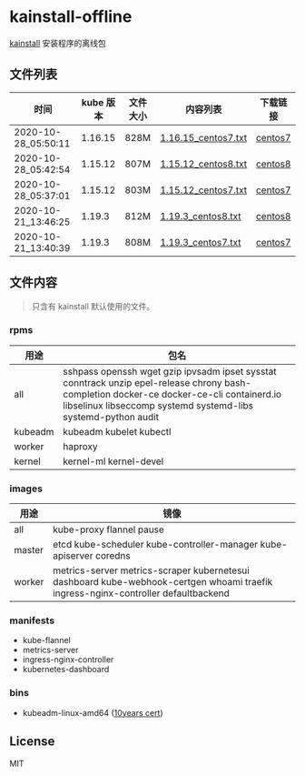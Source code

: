 # kainstall-offline

[kainstall](https://github.com/lework/kainstall) 安装程序的离线包



## 文件列表

| 时间 | kube 版本 | 文件大小 | 内容列表 | 下载链接 |
| --------- | -------- | ----------- | ----------- | ----------- |
| 2020-10-28_05:50:11 | 1.16.15 | 828M | [1.16.15_centos7.txt](./file_list/1.16.15_centos7.txt)  | [centos7](http://kainstall.oss-cn-shanghai.aliyuncs.com/1.16.15/centos7.tgz) |
| 2020-10-28_05:42:54 | 1.15.12 | 807M | [1.15.12_centos8.txt](./file_list/1.15.12_centos8.txt)  | [centos8](http://kainstall.oss-cn-shanghai.aliyuncs.com/1.15.12/centos8.tgz) |
| 2020-10-28_05:37:01 | 1.15.12 | 803M | [1.15.12_centos7.txt](./file_list/1.15.12_centos7.txt)  | [centos7](http://kainstall.oss-cn-shanghai.aliyuncs.com/1.15.12/centos7.tgz) |
| 2020-10-21_13:46:25 | 1.19.3 | 812M | [1.19.3_centos8.txt](./file_list/1.19.3_centos8.txt)  | [centos8](http://kainstall.oss-cn-shanghai.aliyuncs.com/1.19.3/centos8.tgz) |
| 2020-10-21_13:40:39 | 1.19.3 | 808M | [1.19.3_centos7.txt](./file_list/1.19.3_centos7.txt)  | [centos7](http://kainstall.oss-cn-shanghai.aliyuncs.com/1.19.3/centos7.tgz) |



## 文件内容

> 只含有 kainstall 默认使用的文件。

### rpms

| 用途    | 包名                                                         |
| ------- | ------------------------------------------------------------ |
| all     | sshpass openssh wget gzip ipvsadm ipset sysstat conntrack unzip epel-release chrony bash-completion docker-ce docker-ce-cli containerd.io libselinux libseccomp systemd systemd-libs systemd-python audit |
| kubeadm | kubeadm kubelet  kubectl                                     |
| worker  | haproxy                                                      |
| kernel  | kernel-ml kernel-devel                                       |

### images

| 用途   | 镜像                                                         |
| ------ | ------------------------------------------------------------ |
| all    | kube-proxy flannel pause                                     |
| master | etcd kube-scheduler kube-controller-manager kube-apiserver coredns |
| worker | metrics-server metrics-scraper kubernetesui dashboard kube-webhook-certgen whoami traefik ingress-nginx-controller defaultbackend |

### manifests

- kube-flannel
- metrics-server
- ingress-nginx-controller
- kubernetes-dashboard

### bins

- kubeadm-linux-amd64 ([10years cert](https://github.com/lework/kubeadm-certs))

## License

MIT
